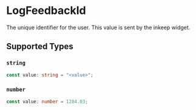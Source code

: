 # LogFeedbackId

The unique identifier for the user. This value is sent by the inkeep widget.


## Supported Types

### `string`

```typescript
const value: string = "<value>";
```

### `number`

```typescript
const value: number = 1284.03;
```

